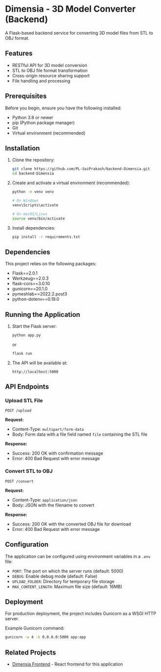 # Dimensia - 3D Model Converter (Backend)

A Flask-based backend service for converting 3D model files from STL to OBJ format.

## Features

- RESTful API for 3D model conversion
- STL to OBJ file format transformation
- Cross-origin resource sharing support
- File handling and processing

## Prerequisites

Before you begin, ensure you have the following installed:
- Python 3.8 or newer
- pip (Python package manager)
- Git
- Virtual environment (recommended)

## Installation

1. Clone the repository:
   ```bash
   git clone https://github.com/PL-SaiPrakash/backend-Dimensia.git
   cd backend-Dimensia
   ```

2. Create and activate a virtual environment (recommended):
   ```bash
   python -m venv venv

   # On Windows
   venv\Scripts\activate

   # On macOS/Linux
   source venv/bin/activate
   ```

3. Install dependencies:
   ```bash
   pip install -r requirements.txt
   ```

## Dependencies

This project relies on the following packages:
- Flask==2.0.1
- Werkzeug==2.0.3
- flask-cors==3.0.10
- gunicorn==20.1.0
- pymeshlab==2022.2.post3
- python-dotenv==0.19.0

## Running the Application

1. Start the Flask server:
   ```bash
   python app.py
   ```
   or
   ```bash
   flask run
   ```

2. The API will be available at:
   ```
   http://localhost:5000
   ```

## API Endpoints

### Upload STL File

```
POST /upload
```

**Request:**
- Content-Type: `multipart/form-data`
- Body: Form data with a file field named `file` containing the STL file

**Response:**
- Success: 200 OK with confirmation message
- Error: 400 Bad Request with error message

### Convert STL to OBJ

```
POST /convert
```

**Request:**
- Content-Type: `application/json`
- Body: JSON with the filename to convert

**Response:**
- Success: 200 OK with the converted OBJ file for download
- Error: 400 Bad Request with error message

## Configuration

The application can be configured using environment variables in a `.env` file:
- `PORT`: The port on which the server runs (default: 5000)
- `DEBUG`: Enable debug mode (default: False)
- `UPLOAD_FOLDER`: Directory for temporary file storage
- `MAX_CONTENT_LENGTH`: Maximum file size (default: 16MB)

## Deployment

For production deployment, the project includes Gunicorn as a WSGI HTTP server.

Example Gunicorn command:
```bash
gunicorn -w 4 -b 0.0.0.0:5000 app:app
```
## Related Projects

- [Dimensia Frontend](https://github.com/PL-SaiPrakash/frontend-Dimensia) - React frontend for this application
